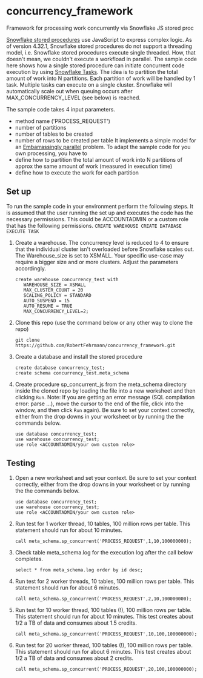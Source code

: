 # concurrency_framework
Framework for processing work concurrently via Snowflake JS stored proc 


[Snowflake stored procedures](https://docs.snowflake.com/en/sql-reference/stored-procedures-overview.html) use JavaScript to express complex logic. As of version 4.32.1, Snowflake stored procedures do not support a threading model, i.e. Snowflake stored procedures execute single threaded. How, that doesn't mean, we couldn't execute a workfload in parallel. The sample code here shows how a single stored procedure can initiate concurrent code execution by using [Snowflake Tasks](https://docs.snowflake.com/en/user-guide/tasks-intro.html). The idea is to partition the total amount of work into N partitions. Each partition of work will be handled by 1 task. Multiple tasks can execute on a single cluster. Snowflake will automatically scale out when queuing occurs after MAX_CONCURRENCY_LEVEL (see below) is reached. 

The sample code takes 4 input parameters.
* method name ('PROCESS_REQUEST') 
* number of partitions
* number of tables to be created
* number of rows to be created per table
It implements a simple model for an [Embarrassingly parallel](https://en.wikipedia.org/wiki/Embarrassingly_parallel) problem. To adapt the sample code for you own processing, you have to 
* define how to partition the total amount of work into N partitions of approx the same amount of work (measured in execution time)
* define how to execute the work for each partition

## Set up
To run the sample code in your environment perform the following steps. It is assumed that the user running the set up and executes the code has the necessary permissions. This could be ACCOUNTADMIN or a custom role that has the following permissions.
    ```
    CREATE WAREHOUSE
    CREATE DATABASE
    EXECUTE TASK
    ```
1. Create a warehouse. The concurrency level is reduced to 4 to ensure that the individual cluster isn't overloaded before Snowflake scales out. The Warehouse_size is set to XSMALL. Your specific use-case may require a bigger size and or more clusters. Adjust the parameters accordingly. 
    ```
    create warehouse concurrency_test with
       WAREHOUSE_SIZE = XSMALL
       MAX_CLUSTER_COUNT = 20
       SCALING_POLICY = STANDARD
       AUTO_SUSPEND = 15
       AUTO_RESUME = TRUE
       MAX_CONCURRENCY_LEVEL=2;
    ```
1. Clone this repo (use the command below or any other way to clone the repo)
    ```
    git clone https://github.com/RobertFehrmann/concurrency_framework.git
    ```
1. Create a database and install the stored procedure 
    ```
    create database concurrency_test;
    create schema concurrency_test.meta_schema
    ```
1. Create procedure sp_concurrent_js from the meta_schema directory inside the cloned repo by loading the file into a new worksheet and then clicking `Run`. Note: If you are getting an error message (SQL compilation error: parse ...), move the cursor to the end of the file, click into the window, and then click `Run` again). Be sure to set your context correctly, either from the drop downs in your worksheet or by running the the commands below.
    ```
    use database concurrency_test;
    use warehouse concurrency_test;
    use role <ACCOUNTADMIN/your own custom role>
    ```

## Testing

1. Open a new worksheet and set your context. Be sure to set your context correctly, either from the drop downs in your worksheet or by running the the commands below.
    ```
    use database concurrency_test;
    use warehouse concurrency_test;
    use role <ACCOUNTADMIN/your own custom role>
    ```
1. Run test for 1 worker thread, 10 tables, 100 million rows per table. This statement should run for about 10 minutes.
    ```
    call meta_schema.sp_concurrent('PROCESS_REQUEST',1,10,100000000);
    ```
1. Check table meta_schema.log for the execution log after the call below completes. 
    ```
    select * from meta_schema.log order by id desc;
    ```
1. Run test for 2 worker threads, 10 tables, 100 million rows per table. This statement should run for about 6 minutes. 
    ```
    call meta_schema.sp_concurrent('PROCESS_REQUEST',2,10,100000000);
    ```
1. Run test for 10 worker thread, 100 tables (!), 100 million rows per table. This statement should run for about 10 minutes. This test creates about 1/2 a TB of data and consumes about 1.5 credits.
    ```
    call meta_schema.sp_concurrent('PROCESS_REQUEST',10,100,100000000);
    ```
1. Run test for 20 worker thread, 100 tables (!), 100 million rows per table. This statement should run for about 6 minutes. This test creates about 1/2 a TB of data and consumes about 2 credits.
    ```
    call meta_schema.sp_concurrent('PROCESS_REQUEST',20,100,100000000);
    ```